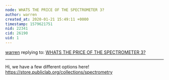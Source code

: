 ```yaml
---
node: WHATS THE PRICE OF THE SPECTROMETER 3?
author: warren
created_at: 2020-01-21 15:49:11 +0000
timestamp: 1579621751
nid: 22341
cid: 26190
uid: 1
---
```




[warren](../profile/warren) replying to: [WHATS THE PRICE OF THE SPECTROMETER 3?](../notes/dwhite01/01-18-2020/whats-the-price-of-the-spectrometer-3)

----
Hi, we have a few different options here! https://store.publiclab.org/collections/spectrometry